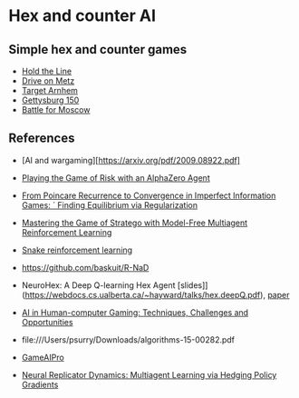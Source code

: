 Hex and counter AI
===

Simple hex and counter games
---

- [Hold the Line](https://boardgamegeek.com/boardgame/35342/hold-line)
- [Drive on Metz](https://boardgamegeek.com/boardgame/33030/drive-metz-second-edition)
- [Target Arnhem](https://boardgamegeek.com/boardgame/16162/target-arnhem-across-6-bridges)
- [Gettysburg 150](https://boardgamegeek.com/boardgame/135530/gettysburg-150)
- [Battle for Moscow](https://grognard.com/bfm/game.html)

References
---

- [AI and wargaming][https://arxiv.org/pdf/2009.08922.pdf]
- [Playing the Game of Risk with an AlphaZero Agent](http://kth.diva-portal.org/smash/get/diva2:1514096/FULLTEXT01.pdf)

- [From Poincare Recurrence to Convergence in Imperfect Information Games: ´
Finding Equilibrium via Regularization](https://arxiv.org/pdf/2002.08456.pdf)
- [Mastering the Game of Stratego with Model-Free Multiagent Reinforcement Learning](https://arxiv.org/pdf/2206.15378.pdf)
- [Snake reinforcement learning](https://github.com/oscarknagg/wurm)
- https://github.com/baskuit/R-NaD

- NeuroHex: A Deep Q-learning Hex Agent
  [slides]](https://webdocs.cs.ualberta.ca/~hayward/talks/hex.deepQ.pdf),
  [paper](https://webdocs.cs.ualberta.ca/~hayward/papers/neurohex-paper.pdf)
- [AI in Human-computer Gaming: Techniques, Challenges and Opportunities](https://arxiv.org/pdf/2111.07631.pdf)
- file:///Users/psurry/Downloads/algorithms-15-00282.pdf
- [GameAIPro](https://www.gameaipro.com/)
- [Neural Replicator Dynamics:
Multiagent Learning via Hedging Policy Gradients](https://arxiv.org/pdf/1906.00190.pdf)